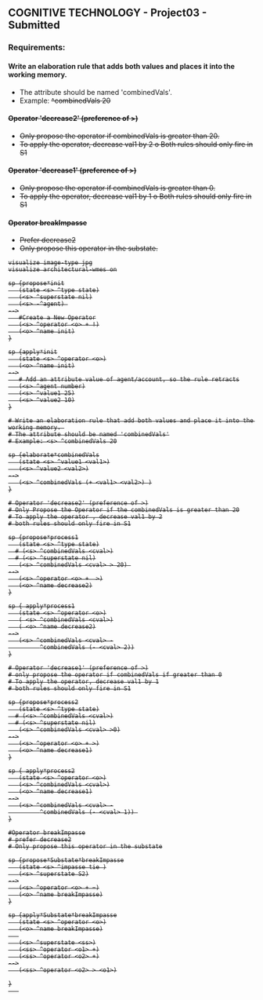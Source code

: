 ## COGNITIVE TECHNOLOGY - Project03 - Submitted

### Requirements: 
#### Write an elaboration rule that adds both values and places it into the working memory. 
* The attribute should be named 'combinedVals'. 
* Example: <s> ^combinedVals 20 
#### Operator 'decrease2' (preference of >) 
* Only propose the operator if combinedVals is greater than 20. 
* To apply the operator, decrease val1 by 2 o Both rules should only fire in S1 
#### Operator 'decrease1' (preference of >) 
* Only propose the operator if combinedVals is greater than 0.
* To apply the operator, decrease val1 by 1 o Both rules should only fire in S1 
#### Operator breakImpasse 
* Prefer decrease2 
* Only propose this operator in the substate.

```
visualize image-type jpg
visualize architectural-wmes on

sp {propose*init
   (state <s> ^type state)
   (<s> ^superstate nil)
   (<s> -^agent) 
-->
   #Create a New Operator
   (<s> ^operator <o> + !)
   (<o> ^name init)
}

sp {apply*init
   (state <s> ^operator <o>)
   (<o> ^name init)
-->
   # Add an attribute value of agent/account, so the rule retracts
   (<s> ^agent number)
   (<s> ^value1 25)
   (<s> ^value2 10)
}

# Write an elaboration rule that add both values and place it into the working memory. 
# The attribute should be named 'combinedVals'
# Example: <s> ^combinedVals 20

sp {elaborate*combinedVals
   (state <s> ^value1 <val1>)
   (<s> ^value2 <val2>)
-->
   (<s> ^combinedVals (+ <val1> <val2>) )
}

# Operator 'decrease2' (preference of >)
# Only Propose the Operator if the combinedVals is greater than 20
# To apply the operator , decrease val1 by 2
# both rules should only fire in S1

sp {propose*process1
   (state <s> ^type state)
  # (<s> ^combinedVals <cval>)
  # (<s> ^superstate nil)
   (<s> ^combinedVals <cval> > 20) 
-->
   (<s> ^operator <o> +  >)
   (<o> ^name decrease2)
}

sp { apply*process1
   (state <s> ^operator <o>)
   ( <s> ^combinedVals <cval>)
   ( <o> ^name decrease2)
-->
   (<s> ^combinedVals <cval> -
         ^combinedVals (- <cval> 2))
}

# Operator 'decrease1' (preference of >)
# only propose the operator if combinedVals if greater than 0
# To apply the operator, decrease val1 by 1
# both rules should only fire in S1

sp {propose*process2
   (state <s> ^type state)
  # (<s> ^combinedVals <cval>)
  # (<s> ^superstate nil)
   (<s> ^combinedVals <cval> >0)
-->
   (<s> ^operator <o> + >)
   (<o> ^name decrease1)
}

sp { apply*process2
   (state <s> ^operator <o>)
   (<s> ^combinedVals <cval>)
   (<o> ^name decrease1)
-->
   (<s> ^combinedVals <cval> -
         ^combinedVals (- <cval> 1)) 
}

#Operator breakImpasse
# prefer decrease2
# Only propose this operator in the substate

sp {propose*Substate*breakImpasse
   (state <s> ^impasse tie )
   (<s> ^superstate S2)
-->
   (<s> ^operator <o> + =)
   (<o> ^name breakImpasse)
}

sp {apply*Substate*breakImpasse
   (state <s> ^operator <o>)
   (<o> ^name breakImpasse)
   
   (<s> ^superstate <ss>)
   (<ss> ^operator <o1> +)
   (<ss> ^operator <o2> +)
-->
   (<ss> ^operator <o2> > <o1>)

}
   
```





